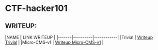 # CTF-hacker101


## WRITEUP: 
|NAME   | LINK WRITEUP |
|-------|----------|------------|
|Trivial  | [Writeup Trivial](Trivial/README.md) | 
|Micro-CMS-v1  | [Writeup Micro-CMS-v1](Micro-CMS-v1/README.md) |

